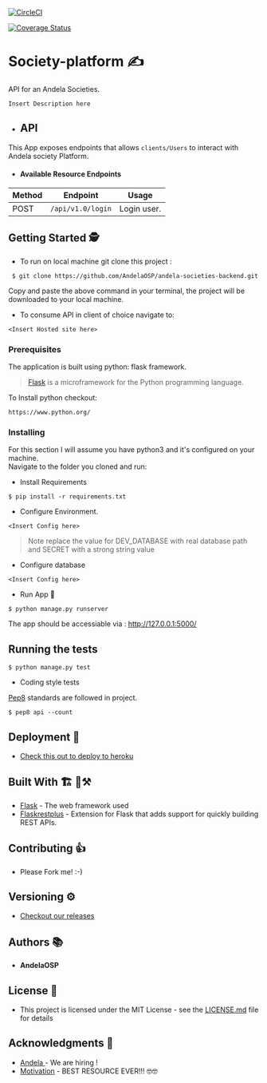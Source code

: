 [![CircleCI](https://circleci.com/gh/AndelaOSP/andela-societies-backend.svg?style=svg)](https://circleci.com/gh/AndelaOSP/andela-societies-backend)

[![Coverage Status](https://coveralls.io/repos/github/AndelaOSP/andela-societies-backend/badge.svg?branch=setup-circle-ci)](https://coveralls.io/github/AndelaOSP/andela-societies-backend?branch=setup-circle-ci)

# Society-platform ✍
API for an Andela Societies.

```Insert Description here```

- ## API
This App exposes endpoints that allows ```clients/Users``` to interact with Andela society Platform.

- #### Available Resource Endpoints

|Method | Endpoint | Usage |
| ---- | ---- | --------------- |
|POST| `/api/v1.0/login` | Login user.|


## Getting Started 🕵
- To run on local machine git clone this project :
```
 $ git clone https://github.com/AndelaOSP/andela-societies-backend.git
 ```

 Copy and paste the above command in your terminal, the project will be downloaded to your local machine.

- To consume API in client of choice navigate to:
 ```
 <Insert Hosted site here>
 ```

### Prerequisites
The application is built using python: flask framework.
>[Flask](http://flask.pocoo.org/) is a microframework for the Python programming language.


To Install python checkout:
```
https://www.python.org/
```


### Installing
For this section I will assume you have python3 and it's configured on your machine. </br>
Navigate to the folder you cloned and run: </br>

- Install Requirements
```
$ pip install -r requirements.txt
```

- Configure Environment.
```
<Insert Config here>
```
> Note replace the value for DEV_DATABASE with real database path and SECRET with a strong string value


- Configure database
```
<Insert Config here>
```

- Run App 🏃
```
$ python manage.py runserver
```
The app should be accessiable via : http://127.0.0.1:5000/



## Running the tests

```
$ python manage.py test
```

- Coding style tests

[Pep8](https://www.python.org/dev/peps/pep-0008/) standards are followed in project.

```
$ pep8 api --count
```

## Deployment 🚀

- [Check this out to deploy to heroku](https://devcenter.heroku.com/articles/getting-started-with-python#introduction)

## Built With  🏗 🔨⚒

* [Flask](http://flask.pocoo.org/) - The web framework used
* [Flaskrestplus](https://flask-restplus.readthedocs.io/en/stable/) - Extension for Flask that adds support for quickly building REST APIs.

## Contributing 👍

- Please Fork me! :-)

## Versioning ⚙

- [Checkout our releases](https://github.com/AndelaOSP/andela-societies-backend/releases)

## Authors 📚

* **AndelaOSP**


## License 🤝

- This project is licensed under the MIT License - see the [LICENSE.md](LICENSE.md) file for details

## Acknowledgments 🙏

* [Andela ](https://andela.com/) - We are hiring !
* [Motivation](https://www.youtube.com/watch?v=dQw4w9WgXcQ) - BEST RESOURCE EVER!!! 🤓🤓

